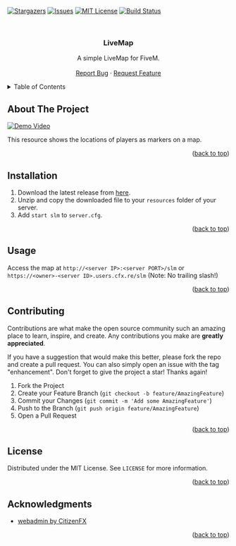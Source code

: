 <a id="readme-top"></a>


[![Stargazers][stars-shield]][stars-url]
[![Issues][issues-shield]][issues-url]
[![MIT License][license-shield]][license-url]
[![Build Status][ci-shield]][ci-url]

<br />
<div align="center">
<h3 align="center">LiveMap</h3>

  <p align="center">
    A simple LiveMap for FiveM.
    <br />
    <br />
    <a href="https://github.com/all-in-simplicity/simple-livemap/issues/new?labels=bug&template=bug-report---.md">Report Bug</a>
    ·
    <a href="https://github.com/all-in-simplicity/simple-livemap/issues/new?labels=enhancement&template=feature-request---.md">Request Feature</a>
  </p>
</div>



<!-- TABLE OF CONTENTS -->
<details>
  <summary>Table of Contents</summary>
  <ol>
    <li><a href="#about-the-project">About The Project</a></li>
    <li><a href="#installation">Installation</a></li>
    <li><a href="#usage">Usage</a></li>
    <li><a href="#contributing">Contributing</a></li>
    <li><a href="#license">License</a></li>
    <li><a href="#acknowledgments">Acknowledgments</a></li>
  </ol>
</details>



<!-- ABOUT THE PROJECT -->
## About The Project

[![Demo Video][product-screenshot]](https://github.com/all-in-simplicity/simple-livemap)

This resource shows the locations of players as markers on a map.<br>

<p align="right">(<a href="#readme-top">back to top</a>)</p>


<!-- Installation -->
## Installation

1. Download the latest release from [here](https://github.com/all-in-simplicity/simple-livemap/releases).
2. Unzip and copy the downloaded file to your `resources` folder of your server.
3. Add `start slm` to `server.cfg`.

<p align="right">(<a href="#readme-top">back to top</a>)</p>

<!-- USAGE EXAMPLES -->
## Usage

Access the map at `http://<server IP>:<server PORT>/slm` or `https://<owner>-<server ID>.users.cfx.re/slm` (Note: No trailing slash!)
<p align="right">(<a href="#readme-top">back to top</a>)</p>

<!-- CONTRIBUTING -->
## Contributing

Contributions are what make the open source community such an amazing place to learn, inspire, and create. Any contributions you make are **greatly appreciated**.

If you have a suggestion that would make this better, please fork the repo and create a pull request. You can also simply open an issue with the tag "enhancement".
Don't forget to give the project a star! Thanks again!

1. Fork the Project
2. Create your Feature Branch (`git checkout -b feature/AmazingFeature`)
3. Commit your Changes (`git commit -m 'Add some AmazingFeature'`)
4. Push to the Branch (`git push origin feature/AmazingFeature`)
5. Open a Pull Request

<p align="right">(<a href="#readme-top">back to top</a>)</p>



<!-- LICENSE -->
## License

Distributed under the MIT License. See `LICENSE` for more information.

<p align="right">(<a href="#readme-top">back to top</a>)</p>

<!-- ACKNOWLEDGMENTS -->
## Acknowledgments

* [webadmin by CitizenFX](https://github.com/citizenfx/fivem/tree/master/ext/webadmin)

<p align="right">(<a href="#readme-top">back to top</a>)</p>



<!-- MARKDOWN LINKS & IMAGES -->
<!-- https://www.markdownguide.org/basic-syntax/#reference-style-links -->
[stars-shield]: https://img.shields.io/github/stars/all-in-simplicity/simple-livemap.svg?style=for-the-badge
[stars-url]: https://github.com/all-in-simplicity/simple-livemap/stargazers
[issues-shield]: https://img.shields.io/github/issues/all-in-simplicity/simple-livemap.svg?style=for-the-badge
[issues-url]: https://github.com/all-in-simplicity/simple-livemap/issues
[license-shield]: https://img.shields.io/github/license/all-in-simplicity/simple-livemap.svg?style=for-the-badge
[license-url]: https://github.com/all-in-simplicity/simple-livemap/blob/master/LICENSE
[product-screenshot]: ../assets/demo.gif?raw=true
[ci-shield]: https://img.shields.io/github/actions/workflow/status/all-in-simplicity/simple-livemap/ci.yml?style=for-the-badge
[ci-url]: https://github.com/all-in-simplicity/simple-livemap/actions/workflows/ci.yml
[React.js]: https://img.shields.io/badge/React-20232A?style=for-the-badge&logo=react&logoColor=61DAFB
[React-url]: https://reactjs.org/
[CSharp]: https://img.shields.io/badge/c%23-%23239120.svg?style=for-the-badge&logo=csharp&logoColor=white
[CSharp-url]: https://dotnet.microsoft.com/en-us/languages/csharp